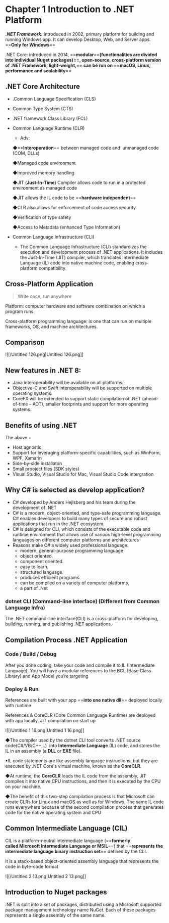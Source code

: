 # Chapter 1 Introduction to .NET Platform

_**.NET Framework:**_ introduced in 2002, primary platform for building and running Windows app. It can develop Desktop, Web, and Server apps. ==**Only for Windows**==

  

.NET Core: introduced in 2014, ==**modular**==**(**functionalities are divided into individual Nuget packages)==**, open-source, cross-platform version of .NET Framework, light-weight,**== **can be run on** ==**macOS, Linux, performance and scalability**==

  

## .NET Core Architecture

- .Common Language Specification (CLS)
- Common Type System (CTS)
- .NET framework Class Library (FCL)
- Common Language Runtime (CLR)
    
    - Adv:
    
    ◆==**Interoperation**== between managed code and  unmanaged code (COM, DLLs)
    
    ◆Managed code environment
    
    ◆Improved memory handling
    
    ◆JIT (**Just-In-Time**) Compiler allows code to run in a protected environment as managed code
    
    ◆JIT allows the IL code to be ==**hardware independent**==
    
    ◆CLR also allows for enforcement of code access security
    
    ◆Verification of type safety
    
    ◆Access to Metadata (enhanced Type Information)
    
- Common Language Infrastructure (CLI)
    - The Common Language Infrastructure (CLI) standardizes the execution and development process of .NET applications. It includes the Just-In-Time (JIT) compiler, which translates Intermediate Language (IL) code into native machine code, enabling cross-platform compatibility.

  

## Cross-Platform Application

> Write once, run anywhere

Platform: computer hardware and software combination on which a program runs.

Cross-platform programming language: is one that can run on multiple frameworks, OS, and machine architectures.

  

## Comparison

![[/Untitled 126.png|Untitled 126.png]]

  

## New features in .NET 8:

- Java interoperability will be available on all platforms.  
- Objective-C and Swift interoperability will be supported on multiple operating systems.  
- CoreFX will be extended to support static compilation of .NET (ahead-of-time – AOT), smaller footprints and support for more operating systems.  

  

## Benefits of using .NET

The above +

- Host agnostic
- Support for leveraging platform-specific capabilities, such as WinForm, WPF, Xamarin
- Side-by-side installaton
- Small prooject files (SDK styles)
- Visual Studio, Visual Studio for Mac, Visual Studio Code intergration

  

## Why C# is selected as develop application?

- C# developed by Anders Hejlsberg and his team during the development of .NET
- C# is a modern, object-oriented, and type-safe programming language. C# enables developers to build many types of secure and robust applications that run in the .NET ecosystem.
- C# is designed for CLI, which consists of the executable code and runtime environment that allows use of various high-level programming languages on different computer platforms and architectures
- Reasons make C# a widely used professional language:  
    - modern, general-purpose programming language  
    - object oriented.  
    - component oriented.  
    - easy to learn.  
    - structured language.  
    - produces efficient programs.  
    - can be compiled on a variety of computer platforms.  
    - a part of .Net  
    

  

### dotnet CLI (Command-line interface) (Different from Common Language Infra)

The .NET command-line interface(CLI) is a cross-platform for developing, building, running, and publishing .NET applications.

  

## Compilation Process .NET Application

### Code / Build / Debug

After you done coding, take your code and compile it to IL (Intermediate Language). You will have a modular references to the BCL (Base Class Library) and App Model you’re targeting

  

### Deploy & Run

References are built with your app ==**into one native dll**== deployed locally with runtime

References & CoreCLR (Core Common Language Runtime) are deployed with app locally, JIT compilation on start up

![[/Untitled 1 16.png|Untitled 1 16.png]]

  

◆The compiler used by the dotnet CLI tool converts .NET source code(C\#/VB/C++,..)  into **Intermediate Language** (IL) code, and stores the IL in an assembly (a **DLL** or **EXE** file).

▪IL code statements are like assembly language instructions, but they are executed by .NET Core's virtual machine, known as the **CoreCLR**.

◆At runtime, the **CoreCLR** loads the IL code from the assembly, JIT compiles it into native CPU instructions, and then it is executed by the CPU on your machine.

◆The benefit of this two-step compilation process is that Microsoft can create CLRs for Linux and macOS as well as for Windows. The same IL code runs everywhere because of the second compilation process that generates code for the native operating system and CPU

  

## **Common Intermediate Language (CIL)**

CIL is a platform-neutral intermediate language (==**formerly called Microsoft Intermediate Language or MSIL**==) that ==**represents the intermediate language binary instruction set**== defined by the CLI.

It is a stack-based object-oriented assembly language that represents the code in byte-code format

![[/Untitled 2 13.png|Untitled 2 13.png]]

  

## Introduction to Nuget packages

.NET is split into a set of packages, distributed using a Microsoft supported package management technology name NuGet. Each of these packages represents a single assembly of the same name.